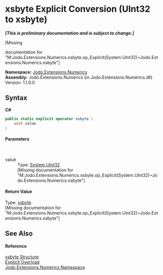 # xsbyte&nbsp;Explicit Conversion (UInt32 to xsbyte)
 _**\[This is preliminary documentation and is subject to change.\]**_

\[Missing <summary> documentation for "M:Jodo.Extensions.Numerics.xsbyte.op_Explicit(System.UInt32)~Jodo.Extensions.Numerics.xsbyte"\]

**Namespace:**&nbsp;<a href="N_Jodo_Extensions_Numerics">Jodo.Extensions.Numerics</a><br />**Assembly:**&nbsp;Jodo.Extensions.Numerics (in Jodo.Extensions.Numerics.dll) Version: 1.1.0.0

## Syntax

**C#**<br />
``` C#
public static explicit operator xsbyte (
	uint value
)
```


#### Parameters
&nbsp;<dl><dt>value</dt><dd>Type: <a href="https://docs.microsoft.com/dotnet/api/system.uint32" target="_blank" rel="noopener noreferrer">System.UInt32</a><br />\[Missing <param name="value"/> documentation for "M:Jodo.Extensions.Numerics.xsbyte.op_Explicit(System.UInt32)~Jodo.Extensions.Numerics.xsbyte"\]</dd></dl>

#### Return Value
Type: <a href="T_Jodo_Extensions_Numerics_xsbyte">xsbyte</a><br />\[Missing <returns> documentation for "M:Jodo.Extensions.Numerics.xsbyte.op_Explicit(System.UInt32)~Jodo.Extensions.Numerics.xsbyte"\]

## See Also


#### Reference
<a href="T_Jodo_Extensions_Numerics_xsbyte">xsbyte Structure</a><br /><a href="Overload_Jodo_Extensions_Numerics_xsbyte_op_Explicit">Explicit Overload</a><br /><a href="N_Jodo_Extensions_Numerics">Jodo.Extensions.Numerics Namespace</a><br />
